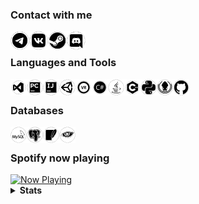 ### Contact with me
[<img align="left" alt="Delivery-Klad | Telegram" width="30px" src="files/telegram.png" />][telegram]
[<img align="left" alt="Delivery-Klad | VK" width="30px" src="files/vk.png" />][vk]
[<img align="left" alt="Delivery-Klad | Steam" width="30px" src="files/steam.png" />][steam]
[<img align="left" alt="Delivery-Klad | Discord" width="30px" src="files/discord.png" />][discord]
<br />

### Languages and Tools
[<img align="left" alt="Visual Studio 2019" width="26px" src="files/visualstudio.png" />][vs2019]
[<img align="left" alt="PyCharm 2019" width="26px" src="files/pycharm.png" />][pycharm]
[<img align="left" alt="Idea" width="26px" src="files/idea.png" />][idea]
[<img align="left" alt="Unity" width="26px" src="files/unity.png" />][unity]
[<img align="left" alt="SteamVR" width="26px" src="files/steamvr.png" />][steamVR]
[<img align="left" alt="C#" width="26px" src="files/csharp.png" />][charp]
[<img align="left" alt="Java" width="26px" src="files/java.png" />][java]
[<img align="left" alt="C++" width="26px" src="files/cpp.png" />][cpp]
[<img align="left" alt="Python" width="26px" src="files/python.png" />][python]
[<img align="left" alt="GitKraken" width="26px" src="files/gitkraken.png" />][gitkraken]
[<img align="left" alt="GitHub" width="26px" src="files/github.png" />][github]
<br />

### Databases
[<img align="left" alt="MYSQL" width="26px" src="files/mysql.png" />][mysql]
[<img align="left" alt="PostgreSQL" width="26px" src="files/postgresql.png" />][pgsql]
[<img align="left" alt="SQLite" width="26px" src="files/sqlite.png" />][sqlite]
[<img align="left" alt="Cassandra" width="26px" src="files/apachecassandra.png" />][cassandra]
<br />

### Spotify now playing
<a href="https://now-playing.delivery-klad.vercel.app/now-playing?open">
    <img src="https://now-playing.delivery-klad.vercel.app/now-playing" width="256" height="64" alt="Now Playing">
</a>

<details>
    <summary><b>Stats</b></summary>
    <br>
<img align="top" alt="Github Stats" src="https://readme-stats.delivery-klad.vercel.app/api?username=delivery- klad&show_icons=true&theme=radical&hide_border=true&include_all_commits=true&count_private=true" />
</details>

<!--
<details open>
<summary>Test</summary>
<br>
    <a href="https://cassandra.apache.org">
        <img align="left" alt="Cassandra" width="26px" src="files/apachecassandra.png">
    </a>
</details>
-->

<!--
- 🔭 I’m currently working on ...
- 🌱 I’m currently learning ...
- 👯 I’m looking to collaborate on ...
- 🤔 I’m looking for help with ...
- 💬 Ask me about ...
- 📫 How to reach me: ...
- 😄 Pronouns: ...
- ⚡ Fun fact: ...
-->

[telegram]: https://t.me/Delivery_Klad
[vk]: https://vk.com/delivery_klad
[steam]: https://steamcommunity.com/id/DakFadeev
[discord]: https://discord.gg/6J5H3hc
[vs2019]: https://visualstudio.microsoft.com
[pycharm]: https://www.jetbrains.com/ru-ru/pycharm
[idea]: https://www.jetbrains.com/ru-ru/idea
[github]: https://github.com/Delivery-Klad
[gitkraken]: https://www.gitkraken.com
[unity]: https://unity.com
[python]: https://www.python.org
[charp]: https://docs.microsoft.com/ru-ru/dotnet/csharp
[java]: https://www.java.com/ru/
[mysql]: https://www.mysql.com
[pgsql]: https://www.postgresql.org
[sqlite]: https://www.sqlite.org
[cassandra]: https://cassandra.apache.org
[cpp]: https://docs.microsoft.com/ru-ru/dotnet/csharp
[steamVR]: https://store.steampowered.com/app/250820/SteamVR
